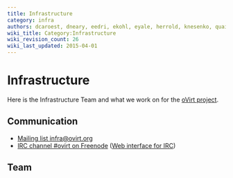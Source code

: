 ```yaml
---
title: Infrastructure
category: infra
authors: dcaroest, dneary, eedri, ekohl, eyale, herrold, knesenko, quaid, rmiddle
wiki_title: Category:Infrastructure
wiki_revision_count: 26
wiki_last_updated: 2015-04-01
---
```


# Infrastructure

Here is the Infrastructure Team and what we work on for the [oVirt project](http://ovirt.org).

## Communication

*   [Mailing list infra@ovirt.org](http://lists.ovirt.org/mailman/listinfo/infra)
*   [IRC channel #ovirt on Freenode](irc://irc.freenode.net/#ovirt) ([Web interface for IRC](http://webchat.freenode.net/?channels=ovirt))

## Team
